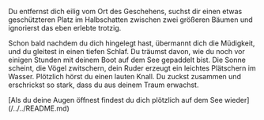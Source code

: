 Du entfernst dich eilig vom Ort des Geschehens, suchst dir einen etwas geschützteren Platz im Halbschatten 
zwischen zwei größeren Bäumen und ignorierst das eben erlebte trotzig. 

Schon bald nachdem du dich hingelegt hast, übermannt dich die Müdigkeit, 
und du gleitest in einen tiefen Schlaf. Du träumst davon, wie du noch 
vor einigen Stunden mit deinem Boot auf dem See gepaddelt bist. Die 
Sonne scheint, die Vögel zwitschern, dein Ruder erzeugt ein leichtes 
Plätschern im Wasser. Plötzlich hörst du einen lauten Knall. Du 
zuckst zusammen und erschrickst so stark, dass du aus deinem Traum 
erwachst.

[Als du deine Augen öffnest findest du dich plötzlich auf dem See 
wieder] (/../../README.md)
